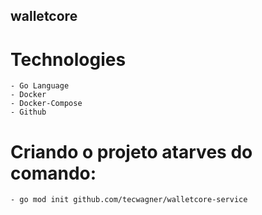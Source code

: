 ## walletcore

# Technologies

    - Go Language
    - Docker
    - Docker-Compose
    - Github

# Criando o projeto atarves do comando:

    - go mod init github.com/tecwagner/walletcore-service
